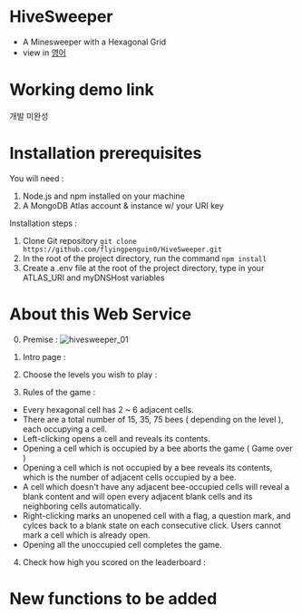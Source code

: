 # HiveSweeper
- A Minesweeper with a Hexagonal Grid
- view in [영어](./Readme.md)

# Working demo link 

 개발 미완성
 
# Installation prerequisites 
You will need : 
  1. Node.js and npm installed on your machine
  2. A MongoDB Atlas account & instance  w/ your URI key
 
 Installation steps : 
  1. Clone Git repository  `git clone https://github.com/flyingpenguin0/HiveSweeper.git`
  2. In the root of the project directory, run the command  `npm install`
  3. Create a .env file at the root of the project directory, type in your ATLAS_URI and myDNSHost variables
  
  
# About this Web Service
0. Premise : 
  ![hivesweeper_01](https://user-images.githubusercontent.com/91243754/148010446-d829d579-ddb2-4cac-a842-43b253bd3e2e.gif)

1. Intro page : 

2. Choose the levels you wish to play : 

3. Rules of the game : 
 - Every hexagonal cell has 2 ~ 6 adjacent cells.
 - There are a total number of 15, 35, 75 bees ( depending on the level ), each occupying a cell.
 - Left-clicking opens a cell and reveals its contents. 
 - Opening a cell which is occupied by a bee aborts the game ( Game over )
 - Opening a cell which is not occupied by a bee reveals its contents, which is the number of adjacent cells occupied by a bee. 
 - A cell which doesn't have any adjacent bee-occupied cells will reveal a blank content and will open every adjacent blank cells and its neighboring cells automatically.
 - Right-clicking marks an unopened cell with a flag, a question mark, and cylces back to a blank state on each consecutive click. Users cannot mark a cell which is already open.
 - Opening all the unoccupied cell completes the game.

4. Check how high you scored on the leaderboard : 

# New functions to be added
